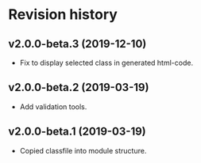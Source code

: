 Revision history
=================================



v2.0.0-beta.3 (2019-12-10)
---------------------------------

* Fix to display selected class in generated html-code.



v2.0.0-beta.2 (2019-03-19)
---------------------------------

* Add validation tools.



v2.0.0-beta.1 (2019-03-19)
---------------------------------

* Copied classfile into module structure.
